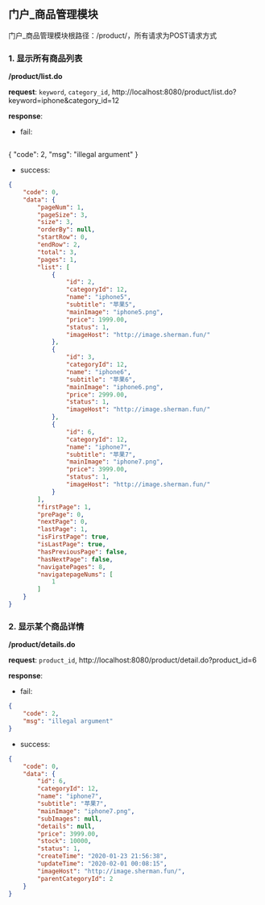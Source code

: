 ## 门户_商品管理模块

门户_商品管理模块根路径：/product/，所有请求为POST请求方式

### 1. 显示所有商品列表
**/product/list.do**

**request**: `keyword`, `category_id`, http://localhost:8080/product/list.do?keyword=iphone&category_id=12

**response**:
- fail:
```json

```
{
    "code": 2,
    "msg": "illegal argument"
}
- success:
```json
{
    "code": 0,
    "data": {
        "pageNum": 1,
        "pageSize": 3,
        "size": 3,
        "orderBy": null,
        "startRow": 0,
        "endRow": 2,
        "total": 3,
        "pages": 1,
        "list": [
            {
                "id": 2,
                "categoryId": 12,
                "name": "iphone5",
                "subtitle": "苹果5",
                "mainImage": "iphone5.png",
                "price": 1999.00,
                "status": 1,
                "imageHost": "http://image.sherman.fun/"
            },
            {
                "id": 3,
                "categoryId": 12,
                "name": "iphone6",
                "subtitle": "苹果6",
                "mainImage": "iphone6.png",
                "price": 2999.00,
                "status": 1,
                "imageHost": "http://image.sherman.fun/"
            },
            {
                "id": 6,
                "categoryId": 12,
                "name": "iphone7",
                "subtitle": "苹果7",
                "mainImage": "iphone7.png",
                "price": 3999.00,
                "status": 1,
                "imageHost": "http://image.sherman.fun/"
            }
        ],
        "firstPage": 1,
        "prePage": 0,
        "nextPage": 0,
        "lastPage": 1,
        "isFirstPage": true,
        "isLastPage": true,
        "hasPreviousPage": false,
        "hasNextPage": false,
        "navigatePages": 8,
        "navigatepageNums": [
            1
        ]
    }
}
```

### 2. 显示某个商品详情
**/product/details.do**

**request**: `product_id`, http://localhost:8080/product/detail.do?product_id=6

**response**:
- fail:
```json
{
    "code": 2,
    "msg": "illegal argument"
}
```

- success:
```json
{
    "code": 0,
    "data": {
        "id": 6,
        "categoryId": 12,
        "name": "iphone7",
        "subtitle": "苹果7",
        "mainImage": "iphone7.png",
        "subImages": null,
        "details": null,
        "price": 3999.00,
        "stock": 10000,
        "status": 1,
        "createTime": "2020-01-23 21:56:38",
        "updateTime": "2020-02-01 00:08:15",
        "imageHost": "http://image.sherman.fun/",
        "parentCategoryId": 2
    }
}
```